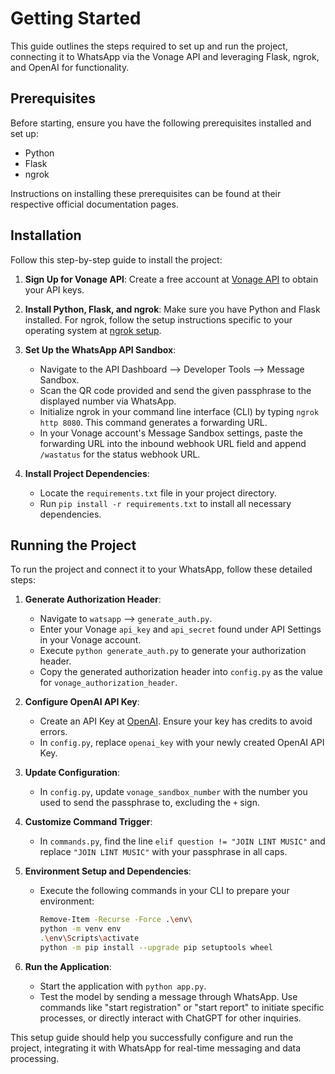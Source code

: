 # Getting Started

This guide outlines the steps required to set up and run the project, connecting it to WhatsApp via the Vonage API and leveraging Flask, ngrok, and OpenAI for functionality.

## Prerequisites

Before starting, ensure you have the following prerequisites installed and set up:
- Python
- Flask
- ngrok

Instructions on installing these prerequisites can be found at their respective official documentation pages.

## Installation

Follow this step-by-step guide to install the project:

1. **Sign Up for Vonage API**: Create a free account at [Vonage API](https://developer.vonage.com/en/home) to obtain your API keys.
2. **Install Python, Flask, and ngrok**: Make sure you have Python and Flask installed. For ngrok, follow the setup instructions specific to your operating system at [ngrok setup](https://dashboard.ngrok.com/get-started/setup).
3. **Set Up the WhatsApp API Sandbox**:
   - Navigate to the API Dashboard --> Developer Tools --> Message Sandbox.
   - Scan the QR code provided and send the given passphrase to the displayed number via WhatsApp.
   - Initialize ngrok in your command line interface (CLI) by typing `ngrok http 8080`. This command generates a forwarding URL.
   - In your Vonage account's Message Sandbox settings, paste the forwarding URL into the inbound webhook URL field and append `/wastatus` for the status webhook URL.

4. **Install Project Dependencies**:
   - Locate the `requirements.txt` file in your project directory.
   - Run `pip install -r requirements.txt` to install all necessary dependencies.

## Running the Project

To run the project and connect it to your WhatsApp, follow these detailed steps:

1. **Generate Authorization Header**:
   - Navigate to `watsapp` --> `generate_auth.py`.
   - Enter your Vonage `api_key` and `api_secret` found under API Settings in your Vonage account.
   - Execute `python generate_auth.py` to generate your authorization header.
   - Copy the generated authorization header into `config.py` as the value for `vonage_authorization_header`.

2. **Configure OpenAI API Key**:
   - Create an API Key at [OpenAI](https://platform.openai.com/api-keys). Ensure your key has credits to avoid errors.
   - In `config.py`, replace `openai_key` with your newly created OpenAI API Key.

3. **Update Configuration**:
   - In `config.py`, update `vonage_sandbox_number` with the number you used to send the passphrase to, excluding the `+` sign.

4. **Customize Command Trigger**:
   - In `commands.py`, find the line `elif question != "JOIN LINT MUSIC"` and replace `"JOIN LINT MUSIC"` with your passphrase in all caps.

5. **Environment Setup and Dependencies**:
   - Execute the following commands in your CLI to prepare your environment:
     ```bash
     Remove-Item -Recurse -Force .\env\
     python -m venv env
     .\env\Scripts\activate
     python -m pip install --upgrade pip setuptools wheel
     ```

6. **Run the Application**:
   - Start the application with `python app.py`.
   - Test the model by sending a message through WhatsApp. Use commands like "start registration" or "start report" to initiate specific processes, or directly interact with ChatGPT for other inquiries.

This setup guide should help you successfully configure and run the project, integrating it with WhatsApp for real-time messaging and data processing.